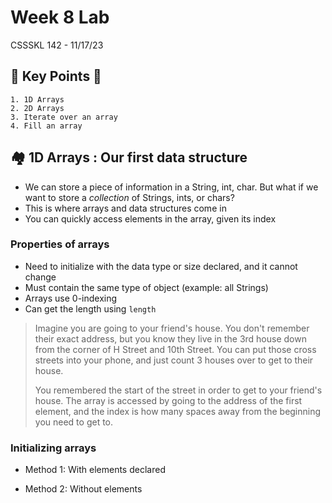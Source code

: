 # Week 8 Lab

CSSSKL 142 - 11/17/23

## 🔑 Key Points 🔑

    1. 1D Arrays
    2. 2D Arrays
    3. Iterate over an array
    4. Fill an array

## 🏘️ 1D Arrays : Our first data structure

* We can store a piece of information in a String, int, char. But what if we want to store a *collection* of Strings, ints, or chars?
* This is where arrays and data structures come in
* You can quickly access elements in the array, given its index

### Properties of arrays

* Need to initialize with the data type or size declared, and it cannot change
* Must contain the same type of object (example: all Strings)
* Arrays use 0-indexing
* Can get the length using `length`

> Imagine you are going to your friend's house. You don't remember their exact address, but you know they live in the 3rd house down from the corner of H Street and 10th Street. You can put those cross streets into your phone, and just count 3 houses over to get to their house. 
>
> You remembered the start of the street in order to get to your friend's house. The array is accessed by going to the address of the first element, and the index is how many spaces away from the beginning you need to get to.

### Initializing arrays

* Method 1: With elements declared

* Method 2: Without elements

